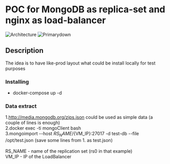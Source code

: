 # POC for MongoDB as replica-set and nginx as load-balancer 

![Architecture](https://docs.mongodb.com/manual/_images/replica-set-primary-with-two-secondaries.bakedsvg.svg)
![Primarydown](https://docs.mongodb.com/manual/_images/replica-set-trigger-election.bakedsvg.svg)

## Description

The idea is to have like-prod layout what could be install locally for test purposes 


### Installing

* docker-compose up -d

### Data extract 

1.http://media.mongodb.org/zips.json could be used as simple data (a couple of lines is enough)<br/> 
2.docker exec -ti mongoClient bash<br/>
3.mongoimport --host ${RS_NAME}/${VM_IP}:27017 -d test-db --file /opt/test.json (save some lines from 1. as test.json)<br/>
<br/>
RS_NAME - name of the replication set (rs0 in that example)<br/>
VM_IP - IP of the LoadBalancer<br/>

